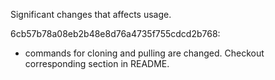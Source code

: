 Significant changes that affects usage.

6cb57b78a08eb2b48e8d76a4735f755cdcd2b768:
 * commands for cloning and pulling are changed. Checkout corresponding section in README.
